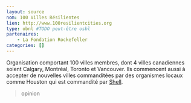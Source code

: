 ```yaml
---
layout: source
nom: 100 Villes Résilientes
lien: http://www.100resilientcities.org
type: obnl #TODO peut-être osbl
partenaires:
    - La Fondation Rockefeller
categories: []
---
```

Organisation comportant 100 villes membres, dont 4 villes canadiennes soient Calgary, Montréal, Toronto et Vancouver. Ils commencent aussi à accepter de nouvelles villes commanditées par des organismes locaux comme Houston qui est commandité par [Shell](https://www.shell.us/).

> opinion